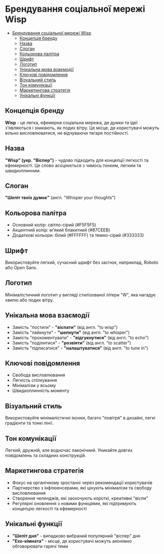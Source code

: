 # Брендування соціальної мережі Wisp

- [Брендування соціальної мережі Wisp](#брендування-соціальної-мережі-wisp)
  - [Концепція бренду](#концепція-бренду)
  - [Назва](#назва)
  - [Слоган](#слоган)
  - [Кольорова палітра](#кольорова-палітра)
  - [Шрифт](#шрифт)
  - [Логотип](#логотип)
  - [Унікальна мова взаємодії](#унікальна-мова-взаємодії)
  - [Ключові повідомлення](#ключові-повідомлення)
  - [Візуальний стиль](#візуальний-стиль)
  - [Тон комунікації](#тон-комунікації)
  - [Маркетингова стратегія](#маркетингова-стратегія)
  - [Унікальні функції](#унікальні-функції)

## Концепція бренду

**Wisp** - це легка, ефемерна соціальна мережа, де думки та ідеї з'являються і зникають, як подих вітру. Це місце, де користувачі можуть вільно висловлюватися, не відчуваючи тягаря постійності.

## Назва

**"Wisp" (укр. "Віспер")** - чудово підходить для концепції легкості та ефемерності. Це слово асоціюється з чимось тонким, легким та швидкоплинним.

## Слоган

**"Шепіт твоїх думок"** (англ. "Whisper your thoughts")

## Кольорова палітра

- Основний колір: світло-сірий (#F5F5F5)
- Акцентний колір: м'який блакитний (#87CEEB)
- Додаткові кольори: білий (#FFFFFF) та темно-сірий (#333333)

## Шрифт

Використовуйте легкий, сучасний шрифт без засічок, наприклад, Roboto або Open Sans.

## Логотип

Мінімалістичний логотип у вигляді стилізованої літери "W", яка нагадує хвилю або подих вітру.

## Унікальна мова взаємодії

- Замість "постити" - **"віспати"** (від англ. "to wisp")
- Замість "лайкнути" - **"шепнути"** (від англ. "to whisper")
- Замість "прокоментувати" - **"відгукнутися"** (від англ. "to echo")
- Замість "поділитися" - **"розвіяти"** (від англ. "to scatter")
- Замість "підписатися" - **"налаштуватися"** (від англ. "to tune in")

## Ключові повідомлення

- Свобода висловлювання
- Легкість спілкування
- Мінімалізм у всьому
- Швидкоплинність моменту

## Візуальний стиль

Використовуйте мінімалістичні іконки, багато "повітря" в дизайні, легкі градієнти та тонкі лінії.

## Тон комунікації

Легкий, дружній, але водночас лаконічний. Уникайте довгих повідомлень та складних конструкцій.

## Маркетингова стратегія

- Фокус на органічному зростанні через рекомендації користувачів
- Партнерство з інфлюенсерами, які цінують мінімалізм та свободу висловлювання
- Створення челенджів, які заохочують короткі, креативні "віспи"
- Регулярні оновлення з новими функціями, які підтримують концепцію легкості та ефемерності

## Унікальні функції

- **"Шепіт дня"** - випадково вибраний популярний "віспер" дня
- **"Ехо-кімната"** - місце, де користувачі можуть анонімно обговорювати гарячі теми
